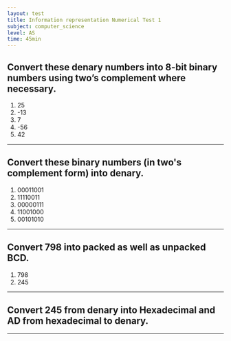 ```yaml
---
layout: test
title: Information representation Numerical Test 1
subject: computer_science
level: AS
time: 45min
---
```


## Convert these denary numbers into 8-bit binary numbers using two’s complement where necessary.

1) 25
2) -13
3) 7
4) -56
5) 42

---

## Convert these binary numbers (in two's complement form) into denary. 

1) 00011001
2) 11110011
3) 00000111
4) 11001000
5) 00101010

---

## Convert 798 into packed as well as unpacked BCD.

1) 798
2) 245

---

## Convert 245 from denary into Hexadecimal and AD from hexadecimal to denary.

---
